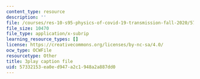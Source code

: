 ```yaml
---
content_type: resource
description: ''
file: /courses/res-10-s95-physics-of-covid-19-transmission-fall-2020/57332153ea0ed947a2c1948a2a887dd0_t4P_zSJbods.srt
file_size: 10470
file_type: application/x-subrip
learning_resource_types: []
license: https://creativecommons.org/licenses/by-nc-sa/4.0/
ocw_type: OCWFile
resourcetype: Other
title: 3play caption file
uid: 57332153-ea0e-d947-a2c1-948a2a887dd0
---
```

